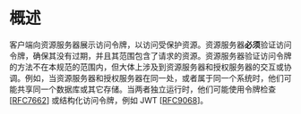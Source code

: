 # 概述

客户端向资源服务器展示访问令牌，以访问受保护资源。资源服务器**必须**验证访问令牌，确保其没有过期，并且其范围包含了请求的资源。资源服务器验证访问令牌的方法不在本规范的范围内，但大体上涉及到资源服务器和授权服务器的交互或协调。例如，当资源服务器和授权服务器在同一处，或者属于同一个系统时，他们可能共享同一个数据库或其它存储。当两者独立运行时，他们可能使用令牌检查 [[RFC7662](https://www.rfc-editor.org/info/rfc7662)] 或结构化访问令牌，例如 JWT [[RFC9068](https://www.rfc-editor.org/info/rfc9068)]。
